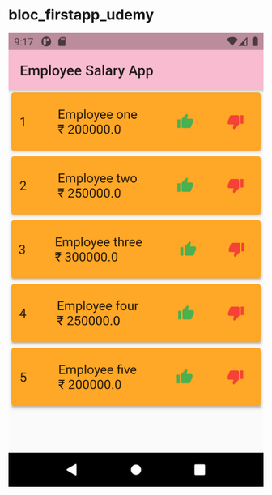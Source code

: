 # bloc_firstapp_udemy

![](https://github.com/Aayush-404/Salary-increment-app/blob/master/Screenshots/Screenshot_20210630_091733.png)
